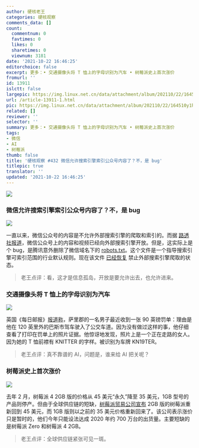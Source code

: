 ```yaml
---
author: 硬核老王
categories: 硬核观察
comments_data: []
count:
  commentnum: 0
  favtimes: 0
  likes: 0
  sharetimes: 0
  viewnum: 3181
date: '2021-10-22 16:46:25'
editorchoice: false
excerpt: 更多：• 交通摄像头将 T 恤上的字母识别为汽车 • 树莓派史上首次涨价
fromurl: ''
id: 13911
islctt: false
largepic: https://img.linux.net.cn/data/attachment/album/202110/22/164510y1hzd6ktkz17kyid.jpg
url: /article-13911-1.html
pic: https://img.linux.net.cn/data/attachment/album/202110/22/164510y1hzd6ktkz17kyid.jpg.thumb.jpg
related: []
reviewer: ''
selector: ''
summary: 更多：• 交通摄像头将 T 恤上的字母识别为汽车 • 树莓派史上首次涨价
tags:
- 微信
- AI
- 树莓派
thumb: false
title: '硬核观察 #432 微信允许搜索引擎索引公众号内容了？不，是 bug'
titlepic: true
translator: ''
updated: '2021-10-22 16:46:25'
---
```


![](https://img.linux.net.cn/data/attachment/album/202110/22/164510y1hzd6ktkz17kyid.jpg)


### 微信允许搜索引擎索引公众号内容了？不，是 bug


![](https://img.linux.net.cn/data/attachment/album/202110/22/164523qu4qjzqjkg68zd44.jpg)


一直以来，微信公众号的内容是不允许外部搜索引擎的爬取和索引的。而据 [路透社报道](https://cn.reuters.com/article/tencent-wechat-google-bing-1022-idCNKBS2HC0CQ?il=0)，微信公众号上的内容和视频已经向外部搜索引擎开放。但是，这实际上是个 bug，是腾讯意外删除了微信域名下的 [robots.txt](https://web.archive.org/web/*/http://mp.weixin.qq.com/robots.txt)。这个文件是一个指导搜索引擎可索引范围的行业默认规则。现在该文件 [已经恢复](https://mp.weixin.qq.com/robots.txt) 禁止外部搜索引擎爬取的状态。



> 
> 老王点评：看，这才是信息孤岛，开放是要允许出去，也允许进来。
> 
> 
> 


### 交通摄像头将 T 恤上的字母识别为汽车


![](https://img.linux.net.cn/data/attachment/album/202110/22/164542v88ygd31gti35v8g.jpg)


英国《每日邮报》[报道称](https://www.dailymail.co.uk/news/article-10101699/Couple-KN19-TER-number-plate-hit-90-fine-thanks-woman-Knitter-bus-lane.html)，萨里郡的一名男子最近收到一张 90 英镑罚单：理由是他在 120 英里外的巴斯市驾车驶入了公交车道。因为没有做过这样的事，他仔细查看了打印在罚单上的照片证据。他惊讶地发现，照片上是一个正在走路的女人。因为她的 T 恤前襟有 KNITTER 的字样。被识别为车牌 KN19TER。



> 
> 老王点评：真不靠谱的 AI，问题是，谁来给 AI 把关呢？
> 
> 
> 


### 树莓派史上首次涨价


![](https://img.linux.net.cn/data/attachment/album/202110/22/164602sqem9e3z23pxz0xm.jpg)


去年 2 月，树莓派 4 2GB 版的价格从 45 美元“永久”降至 35 美元，1GB 型号的产品则停产。但由于全球供应链的短缺，[树莓派贸易公司宣布](https://www.raspberrypi.com/news/supply-chain-shortages-and-our-first-ever-price-increase/) 2GB 版的树莓派重新回到 45 美元，而 1GB 版则以之前的 35 美元价格重新回来了。该公司表示涨价只是暂时的，他们今年只能设法达成 2020 年约 700 万台的出货量。主要短缺的是树莓派 Zero 和树莓派 4 2GB。



> 
> 老王点评：全球供应链紧张可见一斑。
> 
> 
>